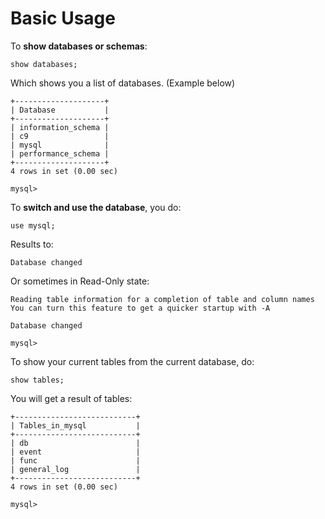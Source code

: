 Basic Usage
===

To **show databases or schemas**:

    show databases;
    
Which shows you a list of databases. (Example below)

    +--------------------+
    | Database           |
    +--------------------+
    | information_schema |
    | c9                 |
    | mysql              |
    | performance_schema |
    +--------------------+
    4 rows in set (0.00 sec)
    
    mysql>
    
To **switch and use the database**, you do:

    use mysql;

Results to:

    Database changed
    
Or sometimes in Read-Only state:

    Reading table information for a completion of table and column names
    You can turn this feature to get a quicker startup with -A
    
    Database changed
    
    mysql>
    
To show your current tables from the current database, do:

    show tables;
    
You will get a result of tables:

    +---------------------------+
    | Tables_in_mysql           |
    +---------------------------+
    | db                        |
    | event                     |
    | func                      |
    | general_log               |
    +---------------------------+
    4 rows in set (0.00 sec)
    
    mysql>
